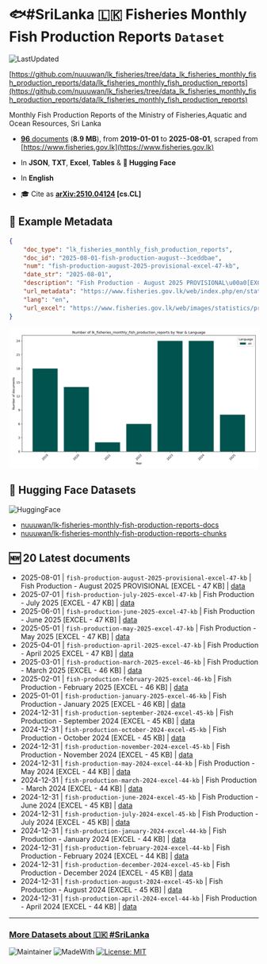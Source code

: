 # 🐟#SriLanka 🇱🇰 Fisheries Monthly Fish Production Reports `Dataset`

![LastUpdated](https://img.shields.io/badge/last_updated-2025--10--22_22:36:16-green)

[https://github.com/nuuuwan/lk_fisheries/tree/data_lk_fisheries_monthly_fish_production_reports/data/lk_fisheries_monthly_fish_production_reports](https://github.com/nuuuwan/lk_fisheries/tree/data_lk_fisheries_monthly_fish_production_reports/data/lk_fisheries_monthly_fish_production_reports)

Monthly Fish Production Reports of the Ministry of Fisheries,Aquatic and Ocean Resources, Sri Lanka

- [**96** documents](https://github.com/nuuuwan/lk_fisheries/tree/data_lk_fisheries_monthly_fish_production_reports/data/lk_fisheries_monthly_fish_production_reports) (**8.9 MB**), from **2019-01-01** to **2025-08-01**, scraped from [https://www.fisheries.gov.lk](https://www.fisheries.gov.lk)

- In **JSON**, **TXT**, **Excel**, **Tables** & **🤗 Hugging Face**

- In **English**

- 🎓 Cite as **[arXiv:2510.04124](https://arxiv.org/abs/2510.04124) [cs.CL]**

## 📝 Example Metadata

```json
{
    "doc_type": "lk_fisheries_monthly_fish_production_reports",
    "doc_id": "2025-08-01-fish-production-august--3ceddbae",
    "num": "fish-production-august-2025-provisional-excel-47-kb",
    "date_str": "2025-08-01",
    "description": "Fish Production - August 2025 PROVISIONAL\u00a0[EXCEL - 47 KB]",
    "url_metadata": "https://www.fisheries.gov.lk/web/index.php/en/statistics/monthly-fish-production",
    "lang": "en",
    "url_excel": "https://www.fisheries.gov.lk/web/images/statistics/production/2025/8_Monthly_Fish_Production_-_AUGUST_2025_PROVISIONAL.xlsx"
}
```

![Chart](https://raw.githubusercontent.com/nuuuwan/lk_fisheries/refs/heads/data_lk_fisheries_monthly_fish_production_reports/data/lk_fisheries_monthly_fish_production_reports/docs_by_year_and_lang.png)

## 🤗 Hugging Face Datasets

![HuggingFace](https://img.shields.io/badge/-HuggingFace-FDEE21?style=for-the-badge&logo=HuggingFace)

- [nuuuwan/lk-fisheries-monthly-fish-production-reports-docs](https://huggingface.co/datasets/nuuuwan/lk-fisheries-monthly-fish-production-reports-docs)
- [nuuuwan/lk-fisheries-monthly-fish-production-reports-chunks](https://huggingface.co/datasets/nuuuwan/lk-fisheries-monthly-fish-production-reports-chunks)

## 🆕 20 Latest documents

- 2025-08-01 | `fish-production-august-2025-provisional-excel-47-kb` | Fish Production - August 2025 PROVISIONAL [EXCEL - 47 KB] | [data](https://github.com/nuuuwan/lk_fisheries/tree/data_lk_fisheries_monthly_fish_production_reports/data/lk_fisheries_monthly_fish_production_reports/2020s/2025/2025-08-01-fish-production-august--3ceddbae)
- 2025-07-01 | `fish-production-july-2025-excel-47-kb` | Fish Production - July 2025 [EXCEL - 47 KB] | [data](https://github.com/nuuuwan/lk_fisheries/tree/data_lk_fisheries_monthly_fish_production_reports/data/lk_fisheries_monthly_fish_production_reports/2020s/2025/2025-07-01-fish-production-july-20-3ecbaf92)
- 2025-06-01 | `fish-production-june-2025-excel-47-kb` | Fish Production - June 2025 [EXCEL - 47 KB] | [data](https://github.com/nuuuwan/lk_fisheries/tree/data_lk_fisheries_monthly_fish_production_reports/data/lk_fisheries_monthly_fish_production_reports/2020s/2025/2025-06-01-fish-production-june-20-fce50e0e)
- 2025-05-01 | `fish-production-may-2025-excel-47-kb` | Fish Production - May 2025 [EXCEL - 47 KB] | [data](https://github.com/nuuuwan/lk_fisheries/tree/data_lk_fisheries_monthly_fish_production_reports/data/lk_fisheries_monthly_fish_production_reports/2020s/2025/2025-05-01-fish-production-may-202-63342dbc)
- 2025-04-01 | `fish-production-april-2025-excel-47-kb` | Fish Production - April 2025 EXCEL - 47 KB] | [data](https://github.com/nuuuwan/lk_fisheries/tree/data_lk_fisheries_monthly_fish_production_reports/data/lk_fisheries_monthly_fish_production_reports/2020s/2025/2025-04-01-fish-production-april-2-d43ece1f)
- 2025-03-01 | `fish-production-march-2025-excel-46-kb` | Fish Production - March 2025 [EXCEL - 46 KB] | [data](https://github.com/nuuuwan/lk_fisheries/tree/data_lk_fisheries_monthly_fish_production_reports/data/lk_fisheries_monthly_fish_production_reports/2020s/2025/2025-03-01-fish-production-march-2-63f9806a)
- 2025-02-01 | `fish-production-february-2025-excel-46-kb` | Fish Production - February 2025 [EXCEL - 46 KB] | [data](https://github.com/nuuuwan/lk_fisheries/tree/data_lk_fisheries_monthly_fish_production_reports/data/lk_fisheries_monthly_fish_production_reports/2020s/2025/2025-02-01-fish-production-februar-abfbbf80)
- 2025-01-01 | `fish-production-january-2025-excel-46-kb` | Fish Production - January 2025 [EXCEL - 46 KB] | [data](https://github.com/nuuuwan/lk_fisheries/tree/data_lk_fisheries_monthly_fish_production_reports/data/lk_fisheries_monthly_fish_production_reports/2020s/2025/2025-01-01-fish-production-january-776a02ce)
- 2024-12-31 | `fish-production-september-2024-excel-45-kb` | Fish Production - September 2024 [EXCEL - 45 KB] | [data](https://github.com/nuuuwan/lk_fisheries/tree/data_lk_fisheries_monthly_fish_production_reports/data/lk_fisheries_monthly_fish_production_reports/2020s/2024/2024-12-31-fish-production-septemb-9df8e3d0)
- 2024-12-31 | `fish-production-october-2024-excel-45-kb` | Fish Production - October 2024 [EXCEL - 45 KB] | [data](https://github.com/nuuuwan/lk_fisheries/tree/data_lk_fisheries_monthly_fish_production_reports/data/lk_fisheries_monthly_fish_production_reports/2020s/2024/2024-12-31-fish-production-october-8e6fa6a7)
- 2024-12-31 | `fish-production-november-2024-excel-45-kb` | Fish Production - November 2024 [EXCEL - 45 KB] | [data](https://github.com/nuuuwan/lk_fisheries/tree/data_lk_fisheries_monthly_fish_production_reports/data/lk_fisheries_monthly_fish_production_reports/2020s/2024/2024-12-31-fish-production-novembe-6b864bff)
- 2024-12-31 | `fish-production-may-2024-excel-44-kb` | Fish Production - May 2024 [EXCEL - 44 KB] | [data](https://github.com/nuuuwan/lk_fisheries/tree/data_lk_fisheries_monthly_fish_production_reports/data/lk_fisheries_monthly_fish_production_reports/2020s/2024/2024-12-31-fish-production-may-202-99bac3df)
- 2024-12-31 | `fish-production-march-2024-excel-44-kb` | Fish Production - March 2024 [EXCEL - 44 KB] | [data](https://github.com/nuuuwan/lk_fisheries/tree/data_lk_fisheries_monthly_fish_production_reports/data/lk_fisheries_monthly_fish_production_reports/2020s/2024/2024-12-31-fish-production-march-2-b6482ea7)
- 2024-12-31 | `fish-production-june-2024-excel-45-kb` | Fish Production - June 2024 [EXCEL - 45 KB] | [data](https://github.com/nuuuwan/lk_fisheries/tree/data_lk_fisheries_monthly_fish_production_reports/data/lk_fisheries_monthly_fish_production_reports/2020s/2024/2024-12-31-fish-production-june-20-d6107441)
- 2024-12-31 | `fish-production-july-2024-excel-45-kb` | Fish Production - July 2024 [EXCEL - 45 KB] | [data](https://github.com/nuuuwan/lk_fisheries/tree/data_lk_fisheries_monthly_fish_production_reports/data/lk_fisheries_monthly_fish_production_reports/2020s/2024/2024-12-31-fish-production-july-20-4d39e454)
- 2024-12-31 | `fish-production-january-2024-excel-44-kb` | Fish Production - January 2024 [EXCEL - 44 KB] | [data](https://github.com/nuuuwan/lk_fisheries/tree/data_lk_fisheries_monthly_fish_production_reports/data/lk_fisheries_monthly_fish_production_reports/2020s/2024/2024-12-31-fish-production-january-83bf129e)
- 2024-12-31 | `fish-production-february-2024-excel-44-kb` | Fish Production - February 2024 [EXCEL - 44 KB] | [data](https://github.com/nuuuwan/lk_fisheries/tree/data_lk_fisheries_monthly_fish_production_reports/data/lk_fisheries_monthly_fish_production_reports/2020s/2024/2024-12-31-fish-production-februar-760d53b6)
- 2024-12-31 | `fish-production-december-2024-excel-45-kb` | Fish Production - December 2024 [EXCEL - 45 KB] | [data](https://github.com/nuuuwan/lk_fisheries/tree/data_lk_fisheries_monthly_fish_production_reports/data/lk_fisheries_monthly_fish_production_reports/2020s/2024/2024-12-31-fish-production-decembe-73ffa6f3)
- 2024-12-31 | `fish-production-august-2024-excel-45-kb` | Fish Production - August 2024 [EXCEL - 45 KB] | [data](https://github.com/nuuuwan/lk_fisheries/tree/data_lk_fisheries_monthly_fish_production_reports/data/lk_fisheries_monthly_fish_production_reports/2020s/2024/2024-12-31-fish-production-august--4e5478aa)
- 2024-12-31 | `fish-production-april-2024-excel-44-kb` | Fish Production - April 2024 [EXCEL - 44 KB] | [data](https://github.com/nuuuwan/lk_fisheries/tree/data_lk_fisheries_monthly_fish_production_reports/data/lk_fisheries_monthly_fish_production_reports/2020s/2024/2024-12-31-fish-production-april-2-a99cfa3d)

---

### [More Datasets about 🇱🇰 #SriLanka](https://github.com/nuuuwan/lk_datasets)

![Maintainer](https://img.shields.io/badge/maintainer-nuuuwan-red)
![MadeWith](https://img.shields.io/badge/made_with-python-blue)
[![License: MIT](https://img.shields.io/badge/License-MIT-yellow.svg)](https://opensource.org/licenses/MIT)
